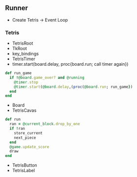 ## Runner
* Create Tetris -> Event Loop

### Tetris
* TetrisRoot
 * TkRoot
  * key_bindings
* TetrisTimer
 * timer.start(board.delay, proc{board.run; call timer again}) 
 ```ruby
 def run_game
   if !@board.game_over? and @running
     @timer.stop
     @timer.start(@board.delay,(proc(@board.run; run_game})
   end
 end
 ```
* Board
 * TetrisCavas
 ```ruby
 def run
   ran = @current_block.drop_by_one
   if !ran
     store_current
     next_piece
   end
   @game.update_score
   draw
 end
 ```
* TetrisButton
* TetrisLabel

